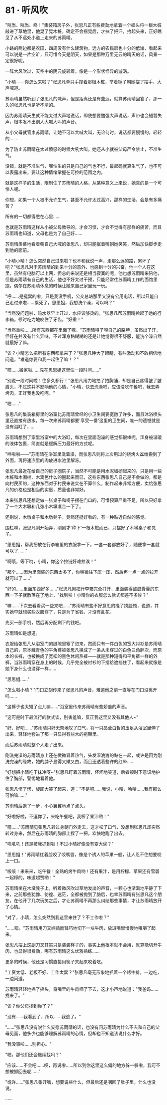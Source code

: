 <link rel="stylesheet" href="../styles/text.css" />
<h1>81 · 听风吹</h1>

"咣当、咣当、咚！"集装箱房子外，张思凡正有些费劲地拿着一个榔头将一根木桩敲进了草地里，他晃了晃木桩，确定不会摇晃后，才抹了把汗，抬起头来，正好瞧见了从不远处小道上走来的苏雨晴。

小路的两边都是农田，四周没有什么建筑物，远方的农民房也十分的低矮，看起来可以说是一片空旷，只可惜今天是阴天，如果是那种万里无云的晴天的话，风景一定很好呢。

一阵大风吹过，天空中的阴云旋转着，像是一个形状怪异的漩涡。

"小晴——你怎么来啦？"张思凡单只手撑着那根木桩，举着锤子朝她摆了摆手，大声喊道。

苏雨晴虽然听到了张思凡的喊声，但是距离还是有些远，就算苏雨晴回答了，那一头的张思凡也是听不清的。

因为苏雨晴天生就不能太过大声地说话，即使想要勉强大声说话，声带也会短暂失声，根本发不出别人大喊大叫的声音。

从小父母就管束苏雨晴，让她不可以大喊大叫，无论何时，说话都要慢慢的，轻轻的……

为了防止苏雨晴在太过愤怒的时候大吼大叫，她还从小就被父母严令禁止，不准生气。

没错，就是不准生气，哪怕生的只是自己的气也不行，最起码就算生气了，也不可以表露出来，要让这种情绪掌握在可控的范围之内。

就是这样子的生活，限制住了苏雨晴的人格，从某种意义上来说，她真的是一个可怜人呢。

你想，如果一个人被不允许生气，甚至不允许太过高兴，那样的生活，会是有多痛苦？

所有的一切都得憋在心里……

也就是苏雨晴这样从小被父母教导的，才会习惯，才会不觉得有那样的痛苦，而且苏雨晴也知道，父母也是为了自己好……

苏雨晴羡慕地看着朝自己大喊的张思凡，却只能抿着嘴朝她笑笑，然后加快脚步走到他的面前。

"小晴小晴！怎么突然自己过来啦？也不和我说一声，走那么远的路，累坏了吧？"张思凡对于苏雨晴的到来十分的意外，也感到十分的兴奋，他一个人在这里，虽然有电脑可以上网，但总的来说还是相当寂寞的呢，他也想苏雨晴来陪他，但是苏雨晴有自己的生活，他也不好太过干预，只能经常往苏雨晴工作的面馆里跑，偶尔在苏雨晴休息的时候让她来自己家里玩一玩。

"呼……是挺累的啦，只是我没手机，公交总站那里又没有公用电话，所以只能自己走过来啦……累死了，思思姐，我想洗个澡，可以吗？"

"当然没问题啦，热水器早上开过，水应该够烫的。"张思凡帮苏雨晴拎起了她的行李箱，顿时吃力地咬住了牙齿，"好重！"

"当然重啦……所有东西都在里面了嘛。"苏雨晴嗅了嗅自己的胳膊，虽然出了汗，但好在并没有什么异味，不过浑身黏糊糊的还是让她觉得很不舒服，能洗个澡自然就最好了嘛。

"诶？小晴怎么把所有东西都拿来了？"张思凡睁大了眼睛，有些激动和不敢相信地问道，"难道你要和我一起住了嘛！？"

"嗯……搬家啦……先在思思姐这里住一段时间……"

"别说一段时间啦！住多久都行！"张思凡用力地拍了拍胸脯，却是自己疼得皱了皱眉头，不过这并不影响他的心情，"小晴，快去洗澡吧，应该没吃午餐吧，我去弄烤肉，正好我也没吃呢。"

"嗯……"

张思凡的集装箱房里的浴室比苏雨晴曾经的小卫生间要宽敞了许多，而且沐浴喷头里还直接有热水，每一次来苏雨晴都要'享受一番'这里的卫生间，唯一的遗憾就是没有浴缸了……

苏雨晴想到了家里浴室中的大浴缸，每次在里面泡澡的感觉都很棒呢，浑身被温暖的液体包裹，简直就是缓解压力最好的方式呢。

"哗啦啦——"苏雨晴在浴室里洗着澡，而张思凡则将上次用过的烧烤火盆给搬到了外面，再将速冻里的肉放进水池里解冻。

张思凡最近在给自己的房子圈院子，当然不可能是用水泥墙砌起来的，只是用一些木桩和木围栏、木篱笆什么的圈起来而已，这些东西张思凡自己是不会做的，都是向村民买的，这种东西对于村民来说实在不算什么，制作起来非常方便，卖给张思凡的价格也是相当的实惠，质量也非常好。

本来张思凡还想定做一张桌子和椅子摆在门口的，可惜预算严重不足，所以只好拿了一个大木墩和几张小木墩凑合一下了。

还别说，木墩桌子和木墩凳子，竟然还挺好看的，有一种贴近自然的感觉。

围栏嘛，张思凡刚开始弄，刚刚才'种下'一根木桩而已，只摆好了木墩桌子和凳子。

"思思姐，帮我把放在行李箱里的衣服拿一下，一套一套都放好了，随便拿一套就可以了……"

"啊哦，等下哟，小晴，你这个拉链好难拉诶！"

"那个……因为里面装的东西太多了，你稍微往下压一压，然后再一点一点的拉开就可以了……"

"好的……里面东西好多……"张思凡刚把行李箱完全打开，里面装得鼓鼓囊囊的东西一下子就散落在了地上，"找到啦！小晴你的衣服怎么款式都差不多诶？"

"嘛……下次去看看买一些来吧……"苏雨晴有些不好意思的挠了挠脸颊，说道，其实她早就想买些衣服穿了，只是为了省钱，才没有乱花。

先买一部手机，然后再分配剩下的钱吧。

苏雨晴如是想道。

衣服给张思凡从浴室门的缝隙里塞了进来，然而只有一件白色的宽大衬衫是苏雨晴自己的，原本藏青色的平角裤被张思凡换成了一条从未穿过的白色三角胖次，而原本的长裤，也被换成了宽松的黑色休闲热裤——就是那种短得和平角裤一样的外裤，当苏雨晴穿在身上的时候，几乎完全被衬衫的下摆给遮挡住了，看起来就像是她下身什么也没穿一样……

"思思姐……"

"怎么啦小晴？"门口立刻传来了张思凡的声音，难道他之前一直等在门口没离开吗……

"这裤子也太短了点儿嘛……"浴室里传来苏雨晴有些娇羞的声音。

"这可是时下最流行的款式诶，别害羞嘛，反正我这里又没有其他人\~"

"好、好吧……"苏雨晴只好无奈地叹了口气，将一只晶莹白皙的玉足从浴室里伸了出来，轻轻地套进了那一只显得有些大的拖鞋里。

而后苏雨晴就整个人走了出来。

刚洗完澡的苏雨晴身上还在微微冒着热气，头发湿漉漉的黏在一起，或许是因为刚洗完澡的缘故，她的脖子显得又嫩又白，而且还透着些许的红晕……

"好想把小晴吃干抹净呀\~"张思凡盯着苏雨晴，坏坏地笑道，后者顿时下意识地护住了胸部，警惕地看着他。

张思凡愣了愣，旋即大笑了起来，道："不是吧……我说，小晴，哈哈……我有那么可怕嘛……"

苏雨晴后退了一步，小心翼翼地点了点头。

"好啦好啦，不逗你了，来吃午餐吧，我榨了果汁哟！"

"嗯……"苏雨晴见张思凡转过身朝门外走去，这才松了口气，没想到张思凡却突然转过身来，然后在苏雨晴的胸部上捏了一把，欢快地跑了出去。

"吼吼吼！还是被我抓到啦！不过小晴好像没有变大诶？"

"思思姐！"苏雨晴红着脸咬了咬嘴唇，像是个诱人的苹果一般，让人忍不住想要咬上一口。

"咳咳！来来来，吃午餐！全熟的烤牛肉哟！还有果汁，是用柠檬、苹果还有雪碧一起榨的，味道超赞哟！"

苏雨晴坐在木墩凳子上，听着微风吹过草地发出的声音，一颗心也渐渐地平静了下来，之前那些犹豫、彷徨、迷茫，全都被抛到了脑后，也幸苏雨晴有张思凡这个朋友，在他开了几次玩笑之后，才让苏雨晴不再那么纠结那些事情，才让苏雨晴放开了心情。

"对了，小晴，怎么突然到我这里来住了？不工作啦？"

"……嗯。"苏雨晴用刀叉娴熟而轻巧地切下一块牛肉，放进嘴里慢慢地咀嚼了起来。

张思凡摆上这副刀叉其实只是装装样子的，事实上他根本就不会用，就算能切开牛肉，也显得很费劲，哪有苏雨晴这么优雅熟练……

更多的时候，他还是习惯直接用筷子夹起来咬着吃。

"工资太低、老板不好、工作太累？"张思凡毫无形象地抓着一个烤牛排，一边吃，一边问道。

苏雨晴轻轻地摇了摇头，将嘴里的牛肉咽了下去，这才小声地说道："我爸妈……找来了。"

"诶？你父母找到你了？"

"没有……我看到了，所以……我逃了。"

"……"张思凡没有说什么安慰苏雨晴的话，也没有问苏雨晴为什么不去和自己的父母见面，他多少也能够理解苏雨晴的心情，但却也不知道该说什么才好。

"我没事啦……别担心。"

"嗯，那他们还会继续找吗？"

"应该……不会吧……哎，再说啦……所以到你这里这么偏的地方躲一躲啦，我可不想被抓回去呢……"

"或许……"张思凡张开嘴，想要说些什么，但最后还是咽回了肚子里，什么也没说。

……
